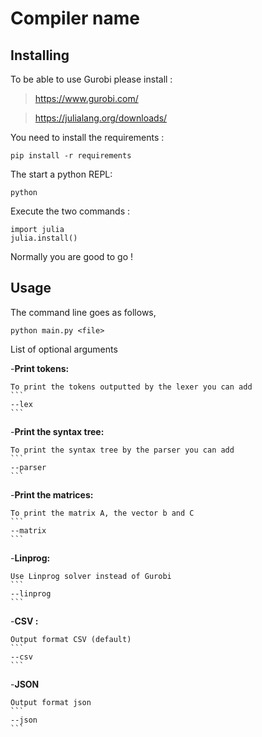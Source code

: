 # Compiler name
## Installing 
To be able to use Gurobi please install : 

>https://www.gurobi.com/

>https://julialang.org/downloads/

You need to install the requirements : 
```
pip install -r requirements
```
The start a python REPL:
```
python 
```
Execute the two commands : 
```
import julia
julia.install()
```
Normally you are good to go ! 

## Usage 
The command line goes as follows,
```
python main.py <file> 
```
List of optional arguments

-**Print tokens:**

    To print the tokens outputted by the lexer you can add  
    ```
    --lex
    ```

-**Print the syntax tree:**

    To print the syntax tree by the parser you can add
    ```
    --parser
    ```

-**Print the matrices:**

    To print the matrix A, the vector b and C
    ```
    --matrix
    ```

-**Linprog:** 

    Use Linprog solver instead of Gurobi
    ```
    --linprog
    ```

-**CSV :** 

    Output format CSV (default)
    ```
    --csv
    ```

-**JSON**

    Output format json
    ```
    --json
    ```